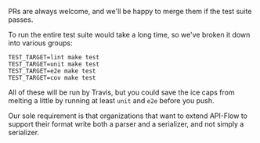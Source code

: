 PRs are always welcome, and we'll be happy to merge them if the test suite passes.

To run the entire test suite would take a long time, so we've broken it down into various groups:

``` shell
TEST_TARGET=lint make test
TEST_TARGET=unit make test
TEST_TARGET=e2e make test
TEST_TARGET=cov make test
```

All of these will be run by Travis, but you could save the ice caps from melting a little by running at least `unit` and `e2e` before you push.

Our sole requirement is that organizations that want to extend API-Flow to support their format write both a parser and a serializer, and not simply a serializer.
